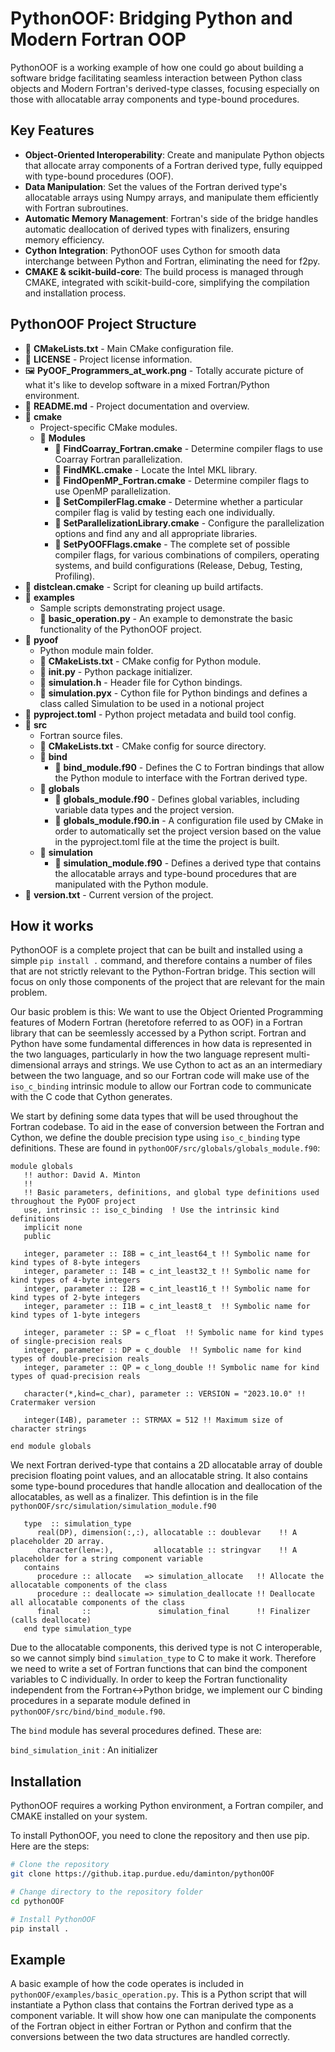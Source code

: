 # PythonOOF: Bridging Python and Modern Fortran OOP

PythonOOF is a working example of how one could go about building a software bridge facilitating seamless interaction between Python class objects and Modern Fortran's derived-type classes, focusing especially on those with allocatable array components and type-bound procedures. 

## Key Features

- **Object-Oriented Interoperability**: Create and manipulate Python objects that allocate array components of a Fortran derived type, fully equipped with type-bound procedures (OOF).
- **Data Manipulation**: Set the values of the Fortran derived type's allocatable arrays using Numpy arrays, and manipulate them efficiently with Fortran subroutines.
- **Automatic Memory Management**: Fortran's side of the bridge handles automatic deallocation of derived types with finalizers, ensuring memory efficiency.
- **Cython Integration**: PythonOOF uses Cython for smooth data interchange between Python and Fortran, eliminating the need for f2py.
- **CMAKE & scikit-build-core**: The build process is managed through CMAKE, integrated with scikit-build-core, simplifying the compilation and installation process.

## PythonOOF Project Structure

- 📄 **CMakeLists.txt** - Main CMake configuration file.
- 📄 **LICENSE** - Project license information.
- 🖼 **PyOOF_Programmers_at_work.png** - Totally accurate picture of what it's like to develop software in a mixed Fortran/Python environment.
- 📄 **README.md** - Project documentation and overview.
- 📁 **cmake**
  - Project-specific CMake modules.
  - 📁 **Modules**
    - 📄 **FindCoarray_Fortran.cmake** - Determine compiler flags to use Coarray Fortran parallelization.
    - 📄 **FindMKL.cmake** - Locate the Intel MKL library.
    - 📄 **FindOpenMP_Fortran.cmake** - Determine compiler flags to use OpenMP parallelization.
    - 📄 **SetCompilerFlag.cmake** - Determine whether a particular compiler flag is valid by testing each one individually.
    - 📄 **SetParallelizationLibrary.cmake** - Configure the parallelization options and find any and all appropriate libraries.
    - 📄 **SetPyOOFFlags.cmake** - The complete set of possible compiler flags, for various combinations of compilers, operating systems, and build configurations (Release, Debug, Testing, Profiling).
- 📄 **distclean.cmake** - Script for cleaning up build artifacts.
- 📁 **examples**
  - Sample scripts demonstrating project usage.
  - 📄 **basic_operation.py** - An example to demonstrate the basic functionality of the PythonOOF project.
- 📁 **pyoof**
  - Python module main folder.
  - 📄 **CMakeLists.txt** - CMake config for Python module.
  - 📄 **__init__.py** - Python package initializer.
  - 📄 **simulation.h** - Header file for Cython bindings.
  - 📄 **simulation.pyx** - Cython file for Python bindings and defines a class called Simulation to be used in a notional project
- 📄 **pyproject.toml** - Python project metadata and build tool config.
- 📁 **src**
  - Fortran source files.
  - 📄 **CMakeLists.txt** - CMake config for source directory.
  - 📁 **bind**
    - 📄 **bind_module.f90** - Defines the C to Fortran bindings that allow the Python module to interface with the Fortran derived type.
  - 📁 **globals**
    - 📄 **globals_module.f90** - Defines global variables, including variable data types and the project version.
    - 📄 **globals_module.f90.in** - A configuration file used by CMake in order to automatically set the project version based on the value in the pyproject.toml file at the time the project is built.
  - 📁 **simulation**
    - 📄 **simulation_module.f90** - Defines a derived type that contains the allocatable arrays and type-bound procedures that are manipulated with the Python module.
- 📄 **version.txt** - Current version of the project.

## How it works
PythonOOF is a complete project that can be built and installed using a simple `pip install .` command, and therefore contains a number of files that are not strictly relevant to the Python-Fortran bridge.
This section will focus on only those components of the project that are relevant for the main problem.

Our basic problem is this: We want to use the Object Oriented Programming features of Modern Fortran (heretofore referred to as OOF) in a Fortran library that can be seemlessly accessed by a Python script. 
Fortran and Python have some fundamental differences in how data is represented in the two languages, particularly in how the two language represent multi-dimensional arrays and strings. We use Cython to act 
as an an intermediary between the two language, and so our Fortran code will make use of the `iso_c_binding` intrinsic module to allow our Fortran code to communicate with the C code that Cython generates.

We start by defining some data types that will be used throughout the Fortran codebase. To aid in the ease of conversion between the Fortran and Cython, we define the double precision type using `iso_c_binding` 
type definitions.  These are found in `pythonOOF/src/globals/globals_module.f90`:

```Fortran
module globals
   !! author: David A. Minton
   !!
   !! Basic parameters, definitions, and global type definitions used throughout the PyOOF project
   use, intrinsic :: iso_c_binding  ! Use the intrinsic kind definitions
   implicit none
   public

   integer, parameter :: I8B = c_int_least64_t !! Symbolic name for kind types of 8-byte integers
   integer, parameter :: I4B = c_int_least32_t !! Symbolic name for kind types of 4-byte integers
   integer, parameter :: I2B = c_int_least16_t !! Symbolic name for kind types of 2-byte integers
   integer, parameter :: I1B = c_int_least8_t  !! Symbolic name for kind types of 1-byte integers

   integer, parameter :: SP = c_float  !! Symbolic name for kind types of single-precision reals
   integer, parameter :: DP = c_double  !! Symbolic name for kind types of double-precision reals
   integer, parameter :: QP = c_long_double !! Symbolic name for kind types of quad-precision reals

   character(*,kind=c_char), parameter :: VERSION = "2023.10.0" !! Cratermaker version

   integer(I4B), parameter :: STRMAX = 512 !! Maximum size of character strings 

end module globals
```


We next Fortran derived-type that contains a 2D allocatable array of double precision floating point values, and an allocatable string. It also contains some type-bound procedures that handle allocation and deallocation
of the allocatables, as well as a finalizer. This defintion is in the file `pythonOOF/src/simulation/simulation_module.f90`

```Fortran
   type  :: simulation_type
      real(DP), dimension(:,:), allocatable :: doublevar    !! A placeholder 2D array. 
      character(len=:),         allocatable :: stringvar    !! A placeholder for a string component variable
   contains
      procedure :: allocate   => simulation_allocate   !! Allocate the allocatable components of the class
      procedure :: deallocate => simulation_deallocate !! Deallocate all allocatable components of the class
      final     ::               simulation_final      !! Finalizer (calls deallocate)
   end type simulation_type
```

Due to the allocatable components, this derived type is not C interoperable, so we cannot simply bind `simulation_type` to C to make it work. Therefore we need to write a set of Fortran functions that can bind the component variables
to C individually. In order to keep the Fortran functionality independent from the Fortran<->Python bridge, we implement our C binding procedures in a separate module defined in `pythonOOF/src/bind/bind_module.f90`.

The `bind` module has several procedures defined. These are:

`bind_simulation_init` 
  : An initializer
  



## Installation

PythonOOF requires a working Python environment, a Fortran compiler, and CMAKE installed on your system.

To install PythonOOF, you need to clone the repository and then use pip. Here are the steps:

```bash
# Clone the repository
git clone https://github.itap.purdue.edu/daminton/pythonOOF

# Change directory to the repository folder
cd pythonOOF

# Install PythonOOF
pip install .
```

## Example
A basic example of how the code operates is included in `pythonOOF/examples/basic_operation.py`. This is a Python script that will instantiate a Python class that contains the Fortran derived type as a component variable. 
It will show how one can manipulate the components of the Fortran object in either Fortran or Python and confirm that the conversions between the two data structures are handled correctly.



